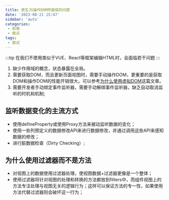 ```yaml
---
title: 原生JS操作DOM所面临的问题
date: '2023-08-21 15:47'
sidebar: 'auto'
categories:
 - 前端
 - 面试
tags:
 - 面试
---
```


:::tip
在我们不使用类似于VUE、React等框架编辑HTML时，会面临若干问题
:::

<!-- more -->

1. 缺少作用域的概念，状态暴露在全局。
2. 需要获取DOM，而且更新页面视图时，需要手动操作DOM，更重要的是获取DOM和操作DOM的性能开销很大。可以参考[为什么使用虚拟DOM](./../../vue/vue3/vue核心原理/为什么使用虚拟DOM.md)这篇文章。
3. 需要开发者手动绑定事件监听器，需要手动解绑事件监听器，缺乏自动取消监听的时机和机制;

## 监听数据变化的主流方式

- 使用defineProperty或使用Proxy方法来被动监听数据的变化；
- 使用一些列预定义的数据修改API来进行数据修改，并通过调用这些API来感知数据的修改；
- 进行脏数据检查（Dirty Checking）;

## 为什么使用过滤器而不是方法

- 对视图上的数据使用过滤器处理，使视图数据+过滤器更像是一个整体；
- 使用过滤器将针对视图的处理和转换的方法都放到filters中，而组件视图上的方法专注处理与视图无关的逻辑行为；这样可以保证方法的专一性，如果使用方法代替过滤器则会破坏这一行为；
